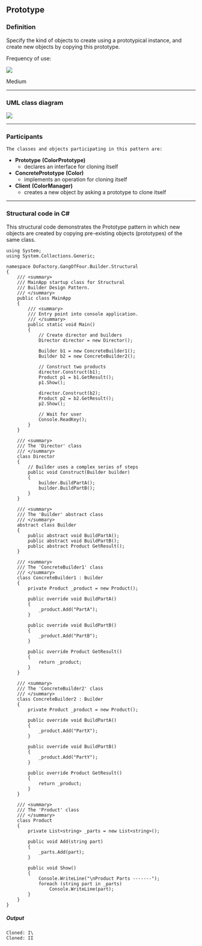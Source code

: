 ## Prototype

### Definition

Specify the kind of objects to create using a prototypical instance, and create new objects by copying this prototype.

Frequency of use:

![](https://www.dofactory.com/img/patterns/use-medium.jpg)

Medium

---

### UML class diagram

![](https://www.dofactory.com/img/diagrams/net/prototype.png)

---

### Participants

    The classes and objects participating in this pattern are:

- **Prototype** **(ColorPrototype)**
  - declares an interface for cloning itself
- **ConcretePrototype** **(Color)**
  - implements an operation for cloning itself
- **Client** **(ColorManager)**
  - creates a new object by asking a prototype to clone itself

---

### Structural code in C#

This structural code demonstrates the Prototype pattern in which new objects are created by copying pre-existing objects (prototypes) of the same class.

    using System;
    using System.Collections.Generic;

    namespace DoFactory.GangOfFour.Builder.Structural
    {
        /// <summary>
        /// MainApp startup class for Structural
        /// Builder Design Pattern.
        /// </summary>
        public class MainApp
        {
            /// <summary>
            /// Entry point into console application.
            /// </summary>
            public static void Main()
            {
                // Create director and builders
                Director director = new Director();

                Builder b1 = new ConcreteBuilder1();
                Builder b2 = new ConcreteBuilder2();

                // Construct two products
                director.Construct(b1);
                Product p1 = b1.GetResult();
                p1.Show();

                director.Construct(b2);
                Product p2 = b2.GetResult();
                p2.Show();

                // Wait for user
                Console.ReadKey();
            }
        }

        /// <summary>
        /// The 'Director' class
        /// </summary>
        class Director
        {
            // Builder uses a complex series of steps
            public void Construct(Builder builder)
            {
                builder.BuildPartA();
                builder.BuildPartB();
            }
        }

        /// <summary>
        /// The 'Builder' abstract class
        /// </summary>
        abstract class Builder
        {
            public abstract void BuildPartA();
            public abstract void BuildPartB();
            public abstract Product GetResult();
        }

        /// <summary>
        /// The 'ConcreteBuilder1' class
        /// </summary>
        class ConcreteBuilder1 : Builder
        {
            private Product _product = new Product();

            public override void BuildPartA()
            {
                _product.Add("PartA");
            }

            public override void BuildPartB()
            {
                _product.Add("PartB");
            }

            public override Product GetResult()
            {
                return _product;
            }
        }

        /// <summary>
        /// The 'ConcreteBuilder2' class
        /// </summary>
        class ConcreteBuilder2 : Builder
        {
            private Product _product = new Product();

            public override void BuildPartA()
            {
                _product.Add("PartX");
            }

            public override void BuildPartB()
            {
                _product.Add("PartY");
            }

            public override Product GetResult()
            {
                return _product;
            }
        }

        /// <summary>
        /// The 'Product' class
        /// </summary>
        class Product
        {
            private List<string> _parts = new List<string>();

            public void Add(string part)
            {
                _parts.Add(part);
            }

            public void Show()
            {
                Console.WriteLine("\nProduct Parts -------");
                foreach (string part in _parts)
                    Console.WriteLine(part);
            }
        }
    }

##### Output

    Cloned: I\
    Cloned: II
